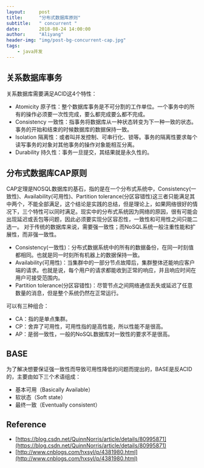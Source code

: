 ```yaml
---
layout:     post
title:      "分布式数据库原则"
subtitle:   " concurrent "
date:       2018-08-24 14:00:00
author:     "Aliyang"
header-img: "img/post-bg-concurrent-cap.jpg"
tags:
    - java并发
---
```

## 关系数据库事务
关系数据库需要满足ACID这4个特性：

* Atomicity 原子性：整个数据库事务是不可分割的工作单位。一个事务中的所有的操作必须要一次性完成，要么都完成要么都不完成。
* Consistency 一致性：指事务将数据库从一种状态转变为下一种一致的状态。事务的开始和结束的时候数据库的数据保持一致。
* Isolation 隔离性：或者叫并发控制、可串行化、锁等。事务的隔离性要求每个读写事务的对象对其他事务的操作对象能相互分离。
* Durability 持久性：事务一旦提交，其结果就是永久性的。

## 分布式数据库CAP原则
CAP定理是NOSQL数据库的基石，指的是在一个分布式系统中，Consistency(一致性)、Availability(可用性)、Partition tolerance(分区容错性)这三者只能满足其中两个，不能全部满足，这个结论是实践的总结，但是理论上，如果网络很好的情况下，三个特性可以同时满足。现实中的分布式系统因为网络的原因，很有可能会出现延迟或丢包等问题，因此必须要实现分区容忍性，一致性和可用性之间只能二选一。
对于传统的数据库来说，需要强一致性；而NoSQL系统一般注重性能和扩展性，而非强一致性。

* Consistency(一致性)：分布式数据系统中的所有的数据备份，在同一时刻值都相同。也就是同一时刻所有机器上的数据保持一致。
* Availability(可用性)：当集群中的一部分节点故障后，集群整体还能响应客户端的请求。也就是说，每个用户的请求都能收到正常的响应，并且响应时间在用户可接受范围内。
* Partition tolerance(分区容错性)：尽管节点之间网络通信丢失或延迟了任意数量的消息，但是整个系统仍然在正常运行。

可以有三种组合：

* CA：指的是单点集群。
* CP：舍弃了可用性，可用性指的是高性能，所以性能不是很高。
* AP：是弱一致性，一般的NoSQL数据库对一致性的要求不是很高。

## BASE
为了解决想要保证强一致性而导致可用性降低的问题而提出的，BASE是反ACID的，主要由如下三个术语组成：

* 基本可用（Basically Available）
* 软状态（Soft state）
* 最终一致（Eventually consistent）


## Reference
* [https://blog.csdn.net/QuinnNorris/article/details/80995871](https://blog.csdn.net/QuinnNorris/article/details/80995871)
* [http://www.cnblogs.com/hxsyl/p/4381980.html](http://www.cnblogs.com/hxsyl/p/4381980.html)
